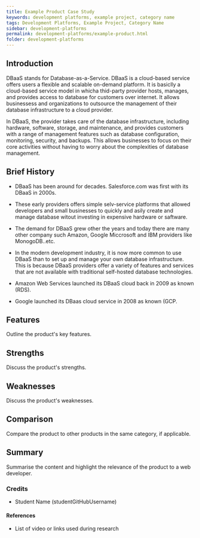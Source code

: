 ```yaml
---
title: Example Product Case Study
keywords: development platforms, example project, category name
tags: Development Platforms, Example Project, Category Name
sidebar: development-platforms
permalink: development-platforms/example-product.html
folder: development-platforms
---
```


## Introduction

DBaaS stands for Database-as-a-Service. DBaaS is a cloud-based service offers users a flexible and scalable on-demand platform. It is basiclly a cloud-based  service model in whicha thid-party provider hosts, manages, and provides access to database for customers over internet. It allows businessess and organizations to outsource the management of their database infrastructure to a cloud provider. 

In DBaaS, the provider takes care of the database infrastructure, including hardware, software, storage, and maintenance, and provides customers with a range of management features such as database configuration, monitoring, security, and backups. This allows businesses to focus on their core activities without having to worry about the complexities of database management.

## Brief History

- DBaaS has been around for decades. Salesforce.com was first with its DBaaS in 2000s.

- These early providers offers simple selv-service platforms that allowed developers and small businesses to quickly and asily create and manage database     witout investing in expensive hardware or saftware.

- The demand for DBaaS grew other the years and today there are many other company such Amazon, Google Miccrosoft and IBM providers like MonogoDB..etc.

- In the modern development industry, it is now more common to use DBaaS than to set up and manage your own database infrastructure. This is because DBaaS   providers offer a variety of features and services that are not available with traditional self-hosted database technologies.

- Amazon Web Services launched its DBaaS cloud back in 2009 as known (RDS).

- Google launched its DBaas cloud service in 2008 as known (GCP.



## Features

Outline the product's key features.

## Strengths

Discuss the product's strengths.

## Weaknesses

Discuss the product's weaknesses.

## Comparison

Compare the product to other products in the same category, if applicable.

## Summary

Summarise the content and highlight the relevance of the product to a web developer.

### Credits

- Student Name (studentGitHubUsername)

#### References

- List of video or links used during research
